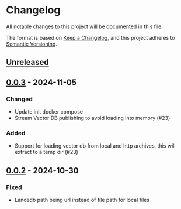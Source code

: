 # Changelog
All notable changes to this project will be documented in this file.

The format is based on [Keep a Changelog](https://keepachangelog.com/en/1.0.0/),
and this project adheres to [Semantic Versioning](https://semver.org/spec/v2.0.0.html).

## [Unreleased]

## [0.0.3] - 2024-11-05
### Changed
- Update init docker compose
- Stream Vector DB publishing to avoid loading into memory (#23)

### Added
- Support for loading vector db from local and http archives, this will extract to a temp dir (#23)

## [0.0.2] - 2024-10-30
### Fixed
- Lancedb path being url instead of file path for local files

[Unreleased]: https://github.com/subquery/subql-ai-app-framework"/compare/v0.0.3...HEAD
[0.0.3]: https://github.com/subquery/subql-ai-app-framework"/compare/v0.0.2...v0.0.3
[0.0.2]: https://github.com/subquery/subql-ai-app-framework"/releases/tag/v0.0.2
